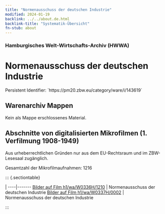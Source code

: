 ```yaml
---
title: "Normenausschuss der deutschen Industrie"
modified: 2024-01-19
backlink: ../../about.de.html
backlink-title: "Systematik-Übersicht"
fn-stub: about
---
```


### Hamburgisches Welt-Wirtschafts-Archiv (HWWA)

# Normenausschuss der deutschen Industrie

<div class="hint">Persistent Identifier: `https://pm20.zbw.eu/category/ware/i/143619`</div>







## Warenarchiv Mappen





Kein als Mappe erschlossenes Material.



<a id="filmsections" />

## Abschnitte von digitalisierten Mikrofilmen (1. Verfilmung 1908-1949)

<p>Aus urheberrechtlichen Gründen nur aus dem EU-Rechtsraum und im ZBW-Lesesaal zugänglich.</p>


<p>Gesamtzahl der Mikrofilmaufnahmen: 1216</p>





::: {.sectiontable}

 | 
----|-------
<a class="btn" href="https://pm20.zbw.eu/film/h1/wa/W0336H/1210" rel="nofollow">Bilder auf Film h1/wa/W0336H/1210</a> | Normenausschuss der deutschen Industrie
<a class="btn" href="https://pm20.zbw.eu/film/h1/wa/W0337H/0002" rel="nofollow">Bilder auf Film h1/wa/W0337H/0002</a> | Normenausschuss der deutschen Industrie


:::
















